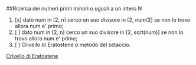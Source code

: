 ##Ricerca dei numeri primi minori o uguali a un intero N

1. [x] dato num in [2, n] cerco un suo divisore in [2, num/2] se non lo trovo allora num e' primo;
2. [ ] dato num in [2, n] cerco un suo divisore in [2, sqrt(num)] se non lo trovo allora num e' primo;
3. [ ] Crivello di Eratostene o metodo del setaccio.

[Crivello di Eratostene](url=https://www.youmath.it/scuola-primaria/matematica-scuola-primaria/quarta-elementare/2082-crivello-di-eratostene.html)
